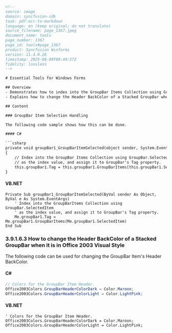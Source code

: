 ```html
<!--
source: image
domain: syncfusion-sdk
task: pdf-ocr-to-markdown
language: en (keep original; do not translate)
source_filename: page_1367.jpeg
document_name: tools
page_number: 1367
page_id: tools#page_1367
product: Syncfusion Winforms
version: 11.4.0.26
timestamp: 2025-08-09T08:44:57Z
fidelity: lossless
-->

# Essential Tools for Windows Forms

## Overview
- Demonstrates how to index into the GroupBar Items Collection using GroupBar properties.
- Explains how to change the Header BackColor of a Stacked GroupBar when it is in Office 2003 Visual Style.

## Content

### GroupBar Item Selection Handling

The following code sample shows how this can be done.

#### C#

```csharp
private void groupBar1_GroupBarItemSelected(object sender, System.EventArgs e)
{
    // Index into the GroupBar Items Collection using GroupBar.SelectedItem
    // as the index value, and assign it to GroupBar's Tag property.
    this.groupBar1.Tag = this.groupBar1.GroupBarItems[this.groupBar1.SelectedItem];
}
```

#### VB.NET

```vb.net
Private Sub groupBar1_GroupBarItemSelected(ByVal sender As Object, ByVal e As System.EventArgs)
    ' Index into the GroupBarItems Collection using GroupBar.SelectedItem
    ' as the index value, and assign it to GroupBar's Tag property.
    Me.groupBar1.Tag = Me.groupBar1.GroupBarItems(Me.groupBar1.SelectedItem)
End Sub
```

### 3.9.1.6.3 How to change the Header BackColor of a Stacked GroupBar when it is in Office 2003 Visual Style

The following code can be used for changing the GroupBar Item's Header BackColor.

#### C#

```csharp
// Colors for the GroupBar Item Header.
Office2003Colors.GroupBarHeaderColorDark = Color.Maroon;
Office2003Colors.GroupBarHeaderColorLight = Color.LightPink;
```

#### VB.NET

```vb.net
' Colors for the GroupBar Item Header.
Office2003Colors.GroupBarHeaderColorDark = Color.Maroon;
Office2003Colors.GroupBarHeaderColorLight = Color.LightPink;
```

<!-- tags: [Syncfusion Winforms, GroupBar, Office 2003, Visual Styles, Header BackColor] keywords: [GroupBar Item Selection, GroupBar Items Collection, Office2003Colors, Header BackColor, C#, VB.NET, tools#page_1367] -->
```